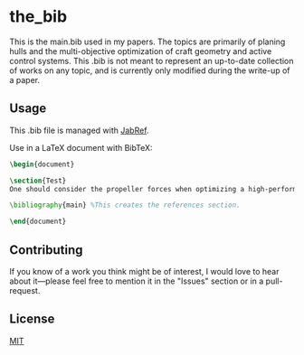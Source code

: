 # the_bib
This is the main.bib used in my papers. The topics are primarily of planing hulls and the multi-objective optimization of craft geometry and active control systems. This .bib is not meant to represent an up-to-date collection of works on any topic, and is currently only modified during the write-up of a paper.

## Usage
This .bib file is managed with [JabRef](https://www.jabref.org/).

Use in a LaTeX document with BibTeX:

```latex
\begin{document}

\section{Test}
One should consider the propeller forces when optimizing a high-performance planing craft \cite{Hadler1966}.

\bibliography{main} %This creates the references section.

\end{document}
```
## Contributing

If you know of a work you think might be of interest, I would love to hear about it—please feel free to mention it in the "Issues" section or in a pull-request.

## License
[MIT](https://choosealicense.com/licenses/mit/)
